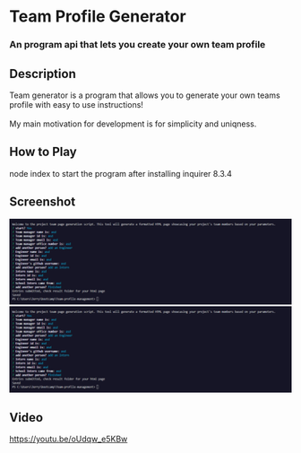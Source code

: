 # Team Profile Generator
### An program api that lets you create your own team profile

## Description
Team generator is a program that allows you to generate your own teams profile with easy to use instructions!
<br>
<br>My main motivation for development is for simplicity and uniqness. 


## How to Play
node index to start the program after installing inquirer 8.3.4



## Screenshot
![Screenshot of website](./media/imagasde.png)
![Screenshot of website](./media/imagasde.png)

## Video

https://youtu.be/oUdqw_e5KBw

